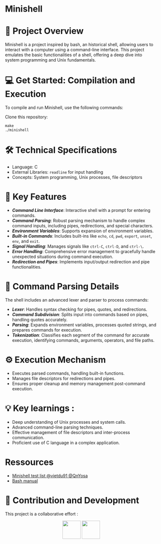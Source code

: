 # Minishell
# 👀 Project Overview

Minishell is a project inspired by bash, an historical shell, allowing users to interact with a computer using a command-line interface. This project emulates the basic functionalities of a shell, offering a deep dive into system programming and Unix fundamentals.

# 💻 Get Started: Compilation and Execution
To compile and run Minishell, use the following commands:

Clone this repository:

```
make
./minishell
```

# 🛠 Technical Specifications

- Language: C
- External Libraries: `readline` for input handling
- Concepts: System programming, Unix processes, file descriptors

# 🌟 Key Features
- **_Command Line Interface_**: Interactive shell with a prompt for entering commands.
- **_Command Parsing_**: Robust parsing mechanism to handle complex command inputs, including pipes, redirections, and special characters.
- **_Environment Variables_**: Supports expansion of environment variables.
- **_Built-in Commands_**: Includes built-ins like `echo`, `cd`, `pwd`, `export`, `unset`, `env`, and `exit`.
- **_Signal Handling_**: Manages signals like `ctrl-C`, `ctrl-D`, and `ctrl-\`.
- **_Error Handling_**: Comprehensive error management to gracefully handle unexpected situations during command execution.
- **_Redirection and Pipes_**: Implements input/output redirection and pipe functionalities.

# 🧮 Command Parsing Details
The shell includes an advanced lexer and parser to process commands:

- **_Lexer_**: Handles syntax checking for pipes, quotes, and redirections.
- **_Command Subdivision_**: Splits input into commands based on pipes, handling quotes accurately.
- **_Parsing_**: Expands environment variables, processes quoted strings, and prepares commands for execution.
- **_Tokenization_**: Classifies each segment of the command for accurate execution, identifying commands, arguments, operators, and file paths.

# ⚙️ Execution Mechanism
- Executes parsed commands, handling built-in functions.
- Manages file descriptors for redirections and pipes.
- Ensures proper cleanup and memory management post-command execution.

# 💡 Key learnings :

- Deep understanding of Unix processes and system calls.
- Advanced command-line parsing techniques.
- Effective management of file descriptors and inter-process communication.
- Proficient use of C language in a complex application.

# Ressources 
- [Minishell test list @vietdu91 @QnYosa](https://docs.google.com/spreadsheets/d/1uJHQu0VPsjjBkR4hxOeCMEt3AOM1Hp_SmUzPFhAH-nA/edit#gid=0)
- [Bash manual](https://www.gnu.org/software/bash/manual/bash.html)

# 👥 Contribution and Development
This project is a collaborative effort :

<p align="center">
<a href="http://github.com/lmelard" alt="lmelard github profile"><img src="https://github.com/lmelard.png" width="60px style="border-radius:50%"/></a>
<a href="http://github.com/tiny-chris" alt="tiny-chris github profile"><img src="https://github.com/tiny-chris.png" width="60px style="border-radius:50%"/></a>
</p>
